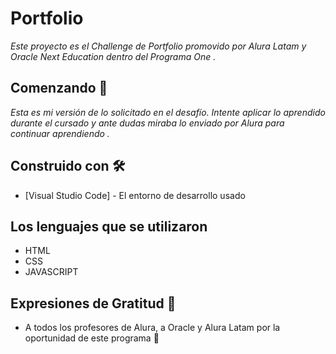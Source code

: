 # Portfolio

_Este proyecto es el Challenge de Portfolio promovido por Alura Latam y Oracle Next Education dentro del Programa One ._

## Comenzando 🚀

_Esta es mi versión de lo solicitado en el desafío. Intente aplicar lo aprendido durante el cursado y ante dudas miraba lo enviado por Alura para continuar aprendiendo ._

## Construido con 🛠️

* [Visual Studio Code] - El entorno de desarrollo usado

## Los lenguajes que se utilizaron

* HTML
* CSS
* JAVASCRIPT

## Expresiones de Gratitud 🎁

* A todos los profesores de Alura, a Oracle y Alura Latam por la oportunidad de este programa 📢
